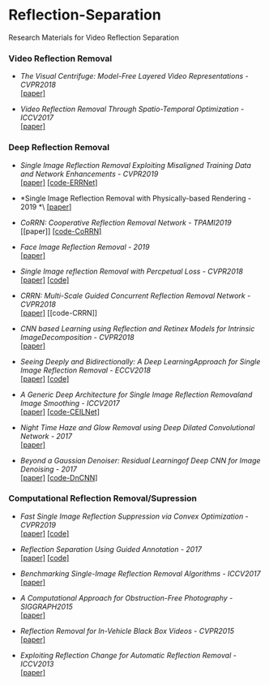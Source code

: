 # Reflection-Separation
Research Materials for Video Reflection Separation

### Video Reflection Removal 
- *The Visual Centrifuge: Model-Free Layered Video Representations -CVPR2018* \
  [[paper]](https://arxiv.org/pdf/1812.01461.pdf)

- *Video Reflection Removal Through Spatio-Temporal Optimization - ICCV2017* \
  [[paper]](http://people.csail.mit.edu/changil/assets/video-reflection-removal-through-spatio-temporal-optimization-iccv-2017-nandoriya-et-al.pdf)


### Deep Reflection Removal 
- *Single Image Reflection Removal Exploiting Misaligned Training Data and Network Enhancements - CVPR2019* \
  [[paper]](http://openaccess.thecvf.com/content_CVPR_2019/papers/Wei_Single_Image_Reflection_Removal_Exploiting_Misaligned_Training_Data_and_Network_CVPR_2019_paper.pdf)
  [[code-ERRNet]](https://github.com/Vandermode/ERRNet.git) 
  
- *Single Image Reflection Removal with Physically-based Rendering - 2019 *\ 
  [[paper]](https://arxiv.org/pdf/1904.11934.pdf)
  
- *CoRRN: Cooperative Reflection Removal Network - TPAMI2019* \
  [[paper]] 
  [[code-CoRRN]](https://github.com/wanrenjie/CoRRN.git)  
 
- *Face Image Reflection Removal - 2019* \
  [[paper]](https://arxiv.org/pdf/1903.00865v1.pdf)
  
- *Single Image reflection Removal with Percpetual Loss - CVPR2018* \
  [[paper]](https://arxiv.org/pdf/1806.05376.pdf)
  [[code]](https://github.com/suhongkim/perceptual-reflection-removal.git)

- *CRRN: Multi-Scale Guided Concurrent Reflection Removal Network - CVPR2018* \
  [[paper]](https://arxiv.org/pdf/1805.11802.pdf) 
  [[code-CRRN]]

- *CNN based Learning using Reflection and Retinex Models for Intrinsic ImageDecomposition - CVPR2018* \
  [[paper]](http://openaccess.thecvf.com/content_cvpr_2018/papers/Baslamisli_CNN_Based_Learning_CVPR_2018_paper.pdf)
  
- *Seeing Deeply and Bidirectionally: A Deep LearningApproach for Single Image Reflection Removal - ECCV2018* \
  [[paper]](http://openaccess.thecvf.com/content_ECCV_2018/papers/Jie_Yang_Seeing_Deeply_and_ECCV_2018_paper.pdf)
  [[code]](https://github.com/yangj1e/bdn-refremv.git)
  
- *A Generic Deep Architecture for Single Image Reflection Removaland Image Smoothing - ICCV2017* \
  [[paper]](https://arxiv.org/pdf/1902.00855.pdf)
  [[code-CEILNet]](https://github.com/fqnchina/CEILNet)

- *Night Time Haze and Glow Removal using Deep Dilated Convolutional Network - 2017* \
  [[paper]](https://arxiv.org/pdf/1902.00855.pdf)
  
- *Beyond a Gaussian Denoiser: Residual Learningof Deep CNN for Image Denoising - 2017* \
  [[paper]](https://ieeexplore.ieee.org/stamp/stamp.jsp?tp=&arnumber=7839189&tag=1)
  [[code-DnCNN]](https://github.com/cszn/DnCNN)



### Computational Reflection Removal/Supression
- *Fast Single Image Reflection Suppression via Convex Optimization - CVPR2019* \
  [[paper]](http://openaccess.thecvf.com/content_CVPR_2019/papers/Yang_Fast_Single_Image_Reflection_Suppression_via_Convex_Optimization_CVPR_2019_paper.pdf) 
  [[code]](https://github.com/yyhz76/reflectSuppress.git) 
  
- *Reflection Separation Using Guided Annotation - 2017* \
  [[paper]](https://arxiv.org/pdf/1702.05958v2.pdf)
  [[code]](https://github.com/ofersp/refsep.git)
  
- *Benchmarking Single-Image Reflection Removal Algorithms - ICCV2017* \
  [[paper]](http://alumni.media.mit.edu/~shiboxin/files/Wan_ICCV17.pdf)
  
- *A Computational Approach for Obstruction-Free Photography - SIGGRAPH2015* \
  [[paper]](https://people.csail.mit.edu/mrub/papers/ObstructionFreePhotography_SIGGRAPH2015.pdf)

- *Reflection Removal for In-Vehicle Black Box Videos - CVPR2015* \
  [[paper]](http://openaccess.thecvf.com/content_cvpr_2015/papers/Simon_Reflection_Removal_for_2015_CVPR_paper.pdf)
  
- *Exploiting Reflection Change for Automatic Reflection Removal - ICCV2013* \
  [[paper]](http://openaccess.thecvf.com/content_iccv_2013/papers/Li_Exploiting_Reflection_Change_2013_ICCV_paper.pdf)
  
  
  
